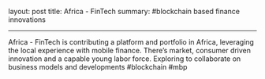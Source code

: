 layout: post
title: Africa - FinTech
summary: #blockchain based finance innovations

---

Africa - FinTech is contributing a platform and portfolio in Africa, leveraging the local experience with mobile finance. There’s market, consumer driven innovation and a capable young labor force. Exploring to collaborate on business models and developments #blockchain #mbp